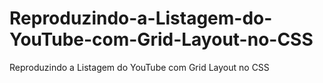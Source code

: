# Reproduzindo-a-Listagem-do-YouTube-com-Grid-Layout-no-CSS
Reproduzindo a Listagem do YouTube com Grid Layout no CSS
